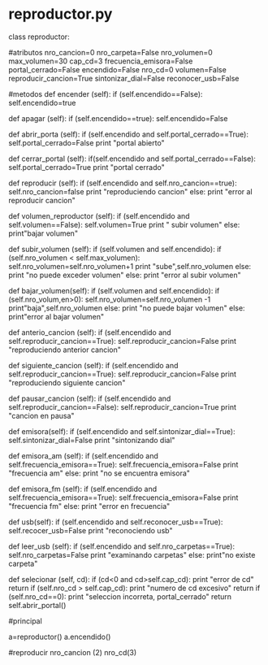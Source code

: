 # reproductor.py
class reproductor:

#atributos
    nro_cancion=0
    nro_carpeta=False
    nro_volumen=0
    max_volumen=30
    cap_cd=3
    frecuencia_emisora=False
    portal_cerrado=False
    encendido=False
    nro_cd=0
    volumen=False
    reproducir_cancion=True
    sintonizar_dial=False
    reconocer_usb=False   

#metodos
def encender (self):
     if (self.encendido==False):
        self.encendido=true

def apagar (self):
     if (self.encendido==true):
        self.encendido=False

def abrir_porta (self):
     if (self.encendido and self.portal_cerrado==True):
               self.portal_cerrado=False
               print "portal abierto"

def cerrar_portal (self):
     if(self.encendido and self.portal_cerrado==False):
            self.portal_cerrado=True
            print "portal cerrado"

def reproducir (self):
     if (self.encendido and self.nro_cancion==true):
         self.nro_cancion=false
         print "reproduciendo cancion"
     else:
        print "error al reproducir cancion"

def volumen_reproductor (self):
     if (self.encendido and self.volumen==False):
              self.volumen=True
              print " subir volumen"
     else:
        print"bajar volumen"

def subir_volumen (self):
     if (self.volumen and self.encendido):
               if (self.nro_volumen < self.max_volumen):
                        self.nro_volumen=self.nro_volumen+1
                        print "sube",self.nro_volumen
               else:
                    print "no puede exceder volumen"
     else:
        print "error al subir volumen"

def bajar_volumen(self):
     if (self.volumen and self.encendido):
               if (self.nro_volum,en>0):
                        self.nro_volumen=self.nro_volumen -1
                        print"baja",self.nro_volumen
               else:
                   print "no puede bajar volumen"
     else:
          print"error al bajar volumen"

def anterio_cancion (self):
     if (self.encendido and self.reproducir_cancion==True):
               self.reproducir_cancion=False
               print "reproduciendo anterior cancion"

def siguiente_cancion (self):
      if (self.encendido and self.reproducir_cancion==True):
               self.reproducir_cancion=False
               print "reproduciendo siguiente cancion"

def pausar_cancion (self):
     if (self.encendido and self.reproducir_cancion==False):
              self.reproducir_cancion=True
              print "cancion en pausa"

def emisora(self):
    if (self.encendido and self.sintonizar_dial==True):
            self.sintonizar_dial=False
            print "sintonizando dial"
            
def emisora_am (self):
     if (self.encendido and self.frecuencia_emisora==True):
               self.frecuencia_emisora=False
               print "frecuencia am"
     else:
          print "no se encuentra emisora"

def emisora_fm (self):
     if (self.encendido and self.frecuencia_emisora==True):
              self.frecuencia_emisora=False
              print "frecuencia fm"
     else:
          print "error en frecuencia"
          
def usb(self):
    if (self.encendido and self.reconocer_usb==True):
             self.recocer_usb=False
             print "reconociendo usb"

def leer_usb (self):
      if (self.encendido and self.nro_carpetas==True):
                self.nro_carpetas=False
                print "examinando carpetas"
      else:
          print"no existe carpeta"

def selecionar (self, cd):
     if (cd<0 and cd>self.cap_cd):
            print "error de cd"
            return
     if (self.nro_cd > self.cap_cd):
            print "numero de cd excesivo"
            return
     if (self.nro_cd==0):
            print "seleccion incorreta, portal_cerrado"
            return
     self.abrir_portal()

#principal

a=reproductor()
a.encendido()

#reproducir
nro_cancion (2)
nro_cd(3)

